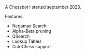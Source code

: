 A Chessbot I started september 2023.

Features:
- Negamax Search
- Alpha-Beta pruning
- QSearch
- Lookup Tables
- CuteChess support
